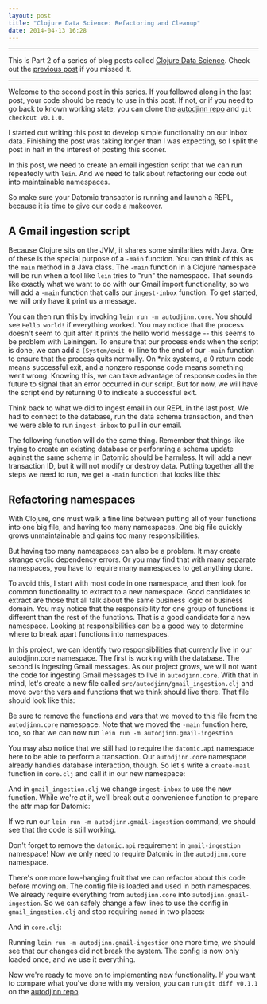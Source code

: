 ```yaml
---
layout: post
title: "Clojure Data Science: Refactoring and Cleanup"
date: 2014-04-13 16:28
---
```


---

This is Part 2 of a series of blog posts called [Clojure Data Science](/blog/categories/clojure-data-science). Check out the [previous post](/blog/2014/03/30/clojure-data-science-ingesting-your-gmail-inbox/) if you missed it.

---

Welcome to the second post in this series. If you followed along in the last post, your code should be ready to use in this post. If not, or if you need to go back to known working state, you can clone the [autodjinn repo](https://github.com/mathias/autodjinn) and `git checkout v0.1.0`.

I started out writing this post to develop simple functionality on our inbox data. Finishing the post was taking longer than I was expecting, so I split the post in half in the interest of posting this sooner.

In this post, we need to create an email ingestion script that we can run repeatedly with `lein`. And we need to talk about refactoring our code out into maintainable namespaces.

So make sure your Datomic transactor is running and launch a REPL, because it is time to give our code a makeover.

## A Gmail ingestion script

Because Clojure sits on the JVM, it shares some similarities with Java. One of these is the special purpose of a `-main` function. You can think of this as the `main` method in a Java class. The `-main` function in a Clojure namespace will be run when a tool like `lein` tries to "run" the namespace. That sounds like exactly what we want to do with our Gmail import functionality, so we will add a `-main` function that calls our `ingest-inbox` function. To get started, we will only have it print us a message.

<script src="https://gist.github.com/mathias/9965864.js"></script>

You can then run this by invoking `lein run -m autodjinn.core`. You should see `Hello world!` if everything worked. You may notice that the process doesn't seem to quit after it prints the hello world message -- this seems to be problem with Leiningen. To ensure that our process ends when the script is done, we can add a `(System/exit 0)` line to the end of our `-main` function to ensure that the process quits normally. On *nix systems, a 0 return code means successful exit, and a nonzero response code means something went wrong. Knowing this, we can take advantage of response codes in the future to signal that an error occurred in our script. But for now, we will have the script end by returning 0 to indicate a successful exit.

Think back to what we did to ingest email in our REPL in the last post. We had to connect to the database, run the data schema transaction, and then we were able to run `ingest-inbox` to pull in our email.

The following function will do the same thing. Remember that things like trying to create an existing database or performing a schema update against the same schema in Datomic should be harmless. It will add a new transaction ID, but it will not modify or destroy data. Putting together all the steps we need to run, we get a `-main` function that looks like this:

<script src="https://gist.github.com/mathias/9965933.js"></script>

## Refactoring namespaces

With Clojure, one must walk a fine line between putting all of your functions into one big file, and having too many namespaces. One big file quickly grows unmaintainable and gains too many responsibilities.

But having too many namespaces can also be a problem. It may create strange cyclic dependency errors. Or you may find that with many separate namespaces, you have to require many namespaces to get anything done.

To avoid this, I start with most code in one namespace, and then look for common functionality to extract to a new namespace. Good candidates to extract are those that all talk about the same business logic or business domain. You may notice that the responsibility for one group of functions is different than the rest of the functions. That is a good candidate for a new namespace. Looking at responsibilities can be a good way to determine where to break apart functions into namespaces.

In this project, we can identify two responsibilities that currently live in our autodjinn.core namespace. The first is working with the database. The second is ingesting Gmail messages. As our project grows, we will not want the code for ingesting Gmail messages to live in `autodjinn.core`. With that in mind, let's create a new file called `src/autodjinn/gmail_ingestion.clj` and move over the vars and functions that we think should live there. That file should look like this:

<script src="https://gist.github.com/mathias/9966207.js"></script>

Be sure to remove the functions and vars that we moved to this file from the `autodjinn.core` namespace. Note that we moved the `-main` function here, too, so that we can now run `lein run -m autodjinn.gmail-ingestion`

You may also notice that we still had to require the `datomic.api` namespace here to be able to perform a transaction. Our `autodjinn.core` namespace already handles database interaction, though. So let's write a `create-mail` function in `core.clj` and call it in our new namespace:

<script src="https://gist.github.com/mathias/9966294.js"></script>

And in `gmail_ingestion.clj` we change `ingest-inbox` to use the new function. While we're at it, we'll break out a convenience function to prepare the attr map for Datomic:

<script src="https://gist.github.com/mathias/9966304.js"></script>

If we run our `lein run -m autodjinn.gmail-ingestion` command, we should see that the code is still working.

Don't forget to remove the `datomic.api` requirement in `gmail-ingestion` namespace! Now we only need to require Datomic in the `autodjinn.core` namespace.

There's one more low-hanging fruit that we can refactor about this code before moving on. The config file is loaded and used in both namespaces. We already require everything from `autodjinn.core` into `autodjinn.gmail-ingestion`. So we can safely change a few lines to use the config in `gmail_ingestion.clj` and stop requiring `nomad` in two places:

<script src="https://gist.github.com/mathias/9966372.js"></script>

And in `core.clj`:

<script src="https://gist.github.com/mathias/9966384.js"></script>

Running `lein run -m autodjinn.gmail-ingestion` one more time, we should see that our changes did not break the system. The config is now only loaded once, and we use it everything.

Now we're ready to move on to implementing new functionality. If you want to compare what you've done with my version, you can run `git diff v0.1.1` on the [autodjinn repo](https://github.com/mathias/autodjinn).

